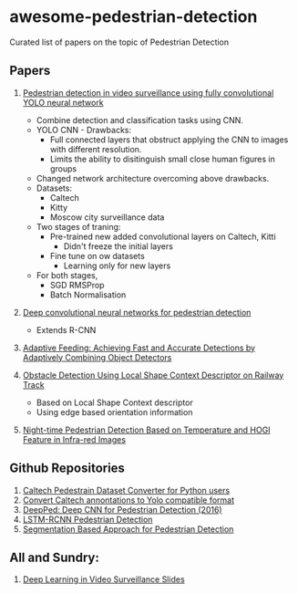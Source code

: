 # awesome-pedestrian-detection
Curated list of papers on the topic of Pedestrian Detection
## Papers
1. [Pedestrian detection in video surveillance using fully convolutional YOLO neural network](https://www.researchgate.net/publication/317967088_Pedestrian_detection_in_video_surveillance_using_fully_convolutional_YOLO_neural_network) 
    * Combine detection and classification tasks using CNN.
    * YOLO CNN - Drawbacks:
        * Full connected layers that obstruct applying the CNN to images with different resolution.
        * Limits the ability to disitinguish small close human figures in groups
    * Changed network architecture overcoming above drawbacks.
    * Datasets:
        * Caltech
        * Kitty
        * Moscow city surveillance data
    * Two stages of traning:
        * Pre-trained new added convolutional layers on Caltech, Kitti
            * Didn't freeze the initial layers
        * Fine tune on ow datasets
            * Learning only for new layers
     * For both stages, 
        * SGD RMSProp
        * Batch Normalisation
        
2. [Deep convolutional neural networks for pedestrian detection](https://arxiv.org/pdf/1510.03608.pdf)
      * Extends R-CNN
3. [Adaptive Feeding: Achieving Fast and Accurate Detections by Adaptively
Combining Object Detectors](https://arxiv.org/pdf/1707.06399.pdf)  
4. [Obstacle Detection Using Local Shape Context
Descriptor on Railway Track](http://www.ijircce.com/upload/2016/february/20_Obstacle.pdf)
      * Based on Local Shape Context descriptor
      * Using edge based orientation information
5. [Night-time Pedestrian Detection Based on Temperature and HOGI Feature in
Infra-red Images ](http://ijssst.info/Vol-17/No-28/paper14.pdf)
      
      
## Github Repositories
        
1. [Caltech Pedestrain Dataset Converter for Python users](https://github.com/mitmul/caltech-pedestrian-dataset-converter)
2. [Convert Caltech annontations to Yolo compatible format](https://github.com/Jumabek/convert_caltech_annos_to_yolo)     
3. [DeepPed: Deep CNN for Pedestrian Detection (2016)](https://github.com/DenisTome/DeepPed)
4. [LSTM-RCNN Pedestrian Detection](https://github.com/buffer51/lstm-rcnn-pedestrian-detection)
5. [Segmentation Based Approach for Pedestrian Detection](https://github.com/colegulino/Deep-Neural-Networks-for-Pedestrian-Detection)


## All and Sundry:
1. [Deep Learning in Video Surveillance Slides](https://www.ee.cuhk.edu.hk/~xgwang/MSF.pdf)

